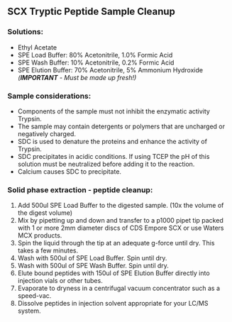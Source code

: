 ## SCX Tryptic Peptide Sample Cleanup
### Solutions:
- Ethyl Acetate
- SPE Load Buffer: 80% Acetonitrile, 1.0% Formic Acid
- SPE Wash Buffer: 10% Acetonitrile, 0.2% Formic Acid
- SPE Elution Buffer: 70% Acetonitrile, 5% Ammonium Hydroxide *(__IMPORTANT__ - Must be made up fresh!)*

### Sample considerations:
- Components of the sample must not inhibit the enzymatic activity Trypsin.
- The sample may contain detergents or polymers that are uncharged or negatively charged.
- SDC is used to denature the proteins and enhance the activity of Trypsin.
- SDC precipitates in acidic conditions.  If using TCEP the pH of this solution must be neutralized before adding it to the reaction.
- Calcium causes SDC to precipitate.

### Solid phase extraction - peptide cleanup:
1. Add 500ul SPE Load Buffer to the digested sample. (10x the volume of the digest volume)
2. Mix by pipetting up and down and transfer to a p1000 pipet tip packed with 1 or more 2mm diameter discs of CDS Empore SCX or use Waters MCX products.
3. Spin the liquid through the tip at an adequate g-force until dry.  This takes a few minutes.
4. Wash with 500ul of SPE Load Buffer.  Spin until dry.
5. Wash with 500ul of SPE Wash Buffer.  Spin until dry.
6. Elute bound peptides with 150ul of SPE Elution Buffer directly into injection vials or other tubes.
7. Evaporate to dryness in a centrifugal vacuum concentrator such as a speed-vac.
8. Dissolve peptides in injection solvent appropriate for your LC/MS system.

